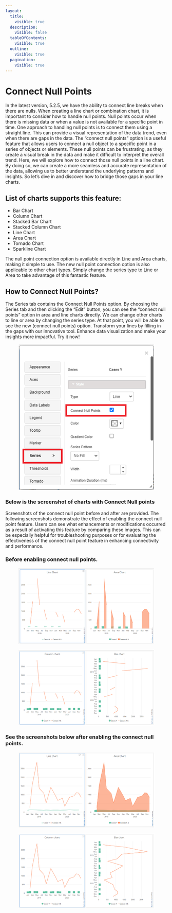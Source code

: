 ```yaml
---
layout:
  title:
    visible: true
  description:
    visible: false
  tableOfContents:
    visible: true
  outline:
    visible: true
  pagination:
    visible: true
---
```


# Connect Null Points

In the latest version, 5.2.5, we have the ability to connect line breaks when there are nulls. When creating a line chart or combination chart, it is important to consider how to handle null points. Null points occur when there is missing data or when a value is not available for a specific point in time. One approach to handling null points is to connect them using a straight line. This can provide a visual representation of the data trend, even when there are gaps in the data. The “connect null points” option is a useful feature that allows users to connect a null object to a specific point in a series of objects or elements. These null points can be frustrating, as they create a visual break in the data and make it difficult to interpret the overall trend. Here, we will explore how to connect those null points in a line chart. By doing so, we can create a more seamless and accurate representation of the data, allowing us to better understand the underlying patterns and insights. So let’s dive in and discover how to bridge those gaps in your line charts.

## **List of charts supports this feature:**

* Bar Chart
* Column Chart
* Stacked Bar Chart
* Stacked Column Chart
* Line Chart
* Area Chart
* Tornado Chart
* Sparkline Chart

The null point connection option is available directly in Line and Area charts, making it simple to use. The new null point connection option is also applicable to other chart types. Simply change the series type to Line or Area to take advantage of this fantastic feature.

## **How to Connect Null Points?**

The Series tab contains the Connect Null Points option. By choosing the Series tab and then clicking the “Edit” button, you can see the “connect null points” option in area and line charts directly. We can change other charts to line or area by changing the series type. At that point, you will be able to see the new (connect null points) option. Transform your lines by filling in the gaps with our innovative tool. Enhance data visualization and make your insights more impactful. Try it now!

<figure><img src="../.gitbook/assets/cp1.png" alt=""><figcaption></figcaption></figure>

### Below is the screenshot of charts with Connect Null points <a href="#below-is-the-screenshot-of-charts-with-connect-null-points" id="below-is-the-screenshot-of-charts-with-connect-null-points"></a>

Screenshots of the connect null point before and after are provided. The following screenshots demonstrate the effect of enabling the connect null point feature. Users can see what enhancements or modifications occurred as a result of activating this feature by comparing these images. This can be especially helpful for troubleshooting purposes or for evaluating the effectiveness of the connect null point feature in enhancing connectivity and performance.

### **Before enabling connect null points.**

<figure><img src="../.gitbook/assets/cp2.png" alt=""><figcaption></figcaption></figure>

<figure><img src="../.gitbook/assets/cp3.png" alt=""><figcaption></figcaption></figure>

### **See the screenshots below after enabling the connect null points.**

<figure><img src="../.gitbook/assets/cp4.png" alt=""><figcaption></figcaption></figure>

<figure><img src="../.gitbook/assets/cp5.png" alt=""><figcaption></figcaption></figure>
